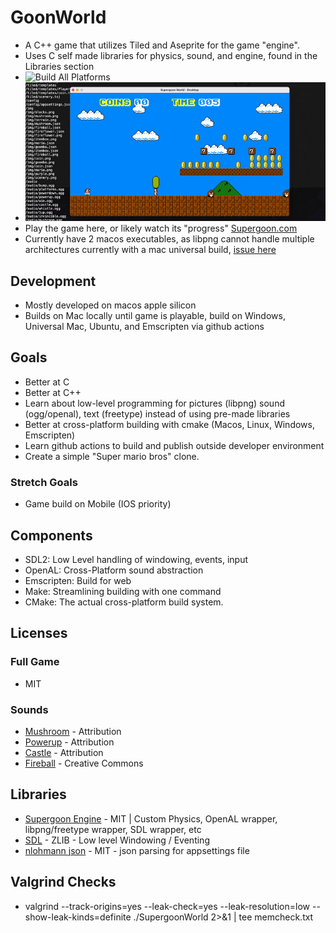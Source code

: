 # GoonWorld
- A C++ game that utilizes Tiled and Aseprite for the game "engine".
- Uses C self made libraries for physics, sound, and engine, found in the Libraries section
- ![Build All Platforms]( https://github.com/kjblanchard/GoonWorld/actions/workflows/test.yml/badge.svg)
- ![Status Picture](https://github.com/kjblanchard/GoonWorld/blob/master/img/status.gif?raw=true)
- Play the game here, or likely watch its "progress" [Supergoon.com](https://world.supergoon.com)
- Currently have 2 macos executables, as libpng cannot handle multiple architectures currently with a mac universal build, [issue here]()

## Development
- Mostly developed on macos apple silicon
- Builds on Mac locally until game is playable, build on Windows, Universal Mac, Ubuntu, and Emscripten via github actions

## Goals
- Better at C
- Better at C++
- Learn about low-level programming for pictures (libpng) sound (ogg/openal), text (freetype) instead of using pre-made libraries
- Better at cross-platform building with cmake (Macos, Linux, Windows, Emscripten)
- Learn github actions to build and publish outside developer environment
- Create a simple "Super mario bros" clone.

### Stretch Goals
- Game build on Mobile (IOS priority)

## Components
- SDL2: Low Level handling of windowing, events, input
- OpenAL: Cross-Platform sound abstraction
- Emscripten: Build for web
- Make: Streamlining building with one command
- CMake: The actual cross-platform build system.

## Licenses
### Full Game
- MIT
### Sounds
- [Mushroom](https://freesound.org/people/timgormly/sounds/170155/) - Attribution
- [Powerup](https://freesound.org/people/ProjectsU012/sounds/341629/) - Attribution
- [Castle](https://freesound.org/people/Sirkoto51/sounds/416632/) - Attribution
- [Fireball](https://freesound.org/people/adh.dreaming/sounds/615576/) - Creative Commons

## Libraries
- [Supergoon Engine](https://github.com/supergoongaming/sg_engine) - MIT | Custom Physics, OpenAL wrapper, libpng/freetype wrapper, SDL wrapper, etc
- [SDL](https://www.libsdl.org/license.php) - ZLIB - Low level Windowing / Eventing
- [nlohmann json](https://github.com/nlohmann/json) - MIT - json parsing for appsettings file

## Valgrind Checks
- valgrind --track-origins=yes --leak-check=yes --leak-resolution=low --show-leak-kinds=definite ./SupergoonWorld 2>&1 | tee memcheck.txt